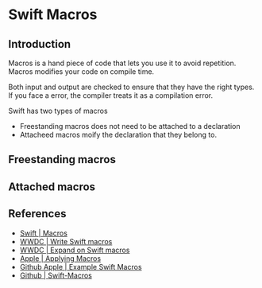 # Swift Macros

## Introduction

Macros is a hand piece of code that lets you use it to avoid repetition. Macros modifies your code on compile time.

Both input and output are checked to ensure that they have the right types. If you face a error, the compiler treats it as a compilation error.

Swift has two types of macros
- Freestanding macros does not need to be attached to a declaration
- Attacheed macros moify the declaration that they belong to.

## Freestanding macros


## Attached macros



## References
- [Swift | Macros](https://docs.swift.org/swift-book/documentation/the-swift-programming-language/macros/)
- [WWDC | Write Swift macros](https://developer.apple.com/videos/play/wwdc2023/10166/)
- [WWDC | Expand on Swift macros](https://developer.apple.com/videos/play/wwdc2023/10167/)
- [Apple | Applying Macros](https://developer.apple.com/documentation/Swift/applying-macros)
- [Github Apple | Example Swift Macros](https://github.com/apple/swift-syntax/tree/main/Examples/Sources/MacroExamples)
- [Github | Swift-Macros](https://github.com/krzysztofzablocki/Swift-Macros)
